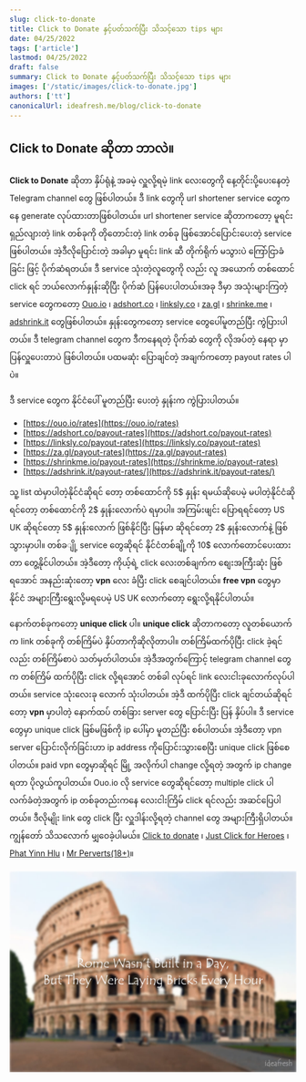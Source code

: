 ```yaml
---
slug: click-to-donate
title: Click to Donate နှင့်ပတ်သက်ပြီး သိသင့်သော tips များ
date: 04/25/2022
tags: ['article']
lastmod: 04/25/2022
draft: false
summary: Click to Donate နှင့်ပတ်သက်ပြီး သိသင့်သော tips များ
images: ['/static/images/click-to-donate.jpg']
authors: ['tt']
canonicalUrl: ideafresh.me/blog/click-to-donate
---
```


## Click to Donate ဆိုတာ ဘာလဲ။

**Click to Donate** ဆိုတာ နှိပ်ရုံနဲ့ အခမဲ့ လှူလို့ရမဲ့ link လေးတွေကို နေ့တိုင်းပို့ပေးနေတဲ့ Telegram channel တွေ ဖြစ်ပါတယ်။ ဒီ link တွေကို url shortener service တွေကနေ generate လုပ်ထားတာဖြစ်ပါတယ်။ url shortener service ဆိုတာကတော့ မူရင်း ရှည်လျားတဲ့ link တစ်ခုကို တိုတောင်းတဲ့ link တစ်ခု ဖြစ်အောင်ပြောင်းပေးတဲ့ service ဖြစ်ပါတယ်။ အဲ့ဒီလိုပြောင်းတဲ့ အခါမှာ မူရင်း link ဆီ တိုက်ရိုက် မသွားပဲ ကြော်ငြာခံခြင်း ဖြင့် ပိုက်ဆံရတယ်။ ဒီ service သုံးတဲ့လူတွေကို လည်း လူ အယောက် တစ်ထောင် click ရင် ဘယ်လောက်နှုန်းဆိုပြီး ပိုက်ဆံ ပြန်ပေးပါတယ်။အခု ဒီမှာ အသုံးများကြတဲ့ service တွေကတော့ [Ouo.io](https://ouo.io) ၊ [adshort.co](https:adshort.co) ၊ [linksly.co](https://linksly.co) ၊ [za.gl](https://za.gl) ၊ [shrinke.me](https://shrinkme.io) ၊ [adshrink.it](https://adshrink.it) တွေ​​​ဖြစ်ပါတယ်။ နှုန်းတွေကတော့ service တွေပေါ်မူတည်ပြီး ကွဲပြားပါတယ်။ ဒီ telegram channel တွေက ဒီကနေရတဲ့ ပိုက်ဆံ တွေကို လိုအပ်တဲ့ နေရာ မှာ ပြန်လှူပေးတာပဲ ဖြစ်ပါတယ်။
ပထမဆုံး ပြောချင်တဲ့ အချက်ကတော့ payout rates ပါပဲ။

ဒီ service တွေက နိုင်ငံပေါ် မူတည်ပြီး ပေးတဲ့ နှုန်းက ကွဲပြားပါတယ်။

- [https://ouo.io/rates](https://ouo.io/rates)
- [https://adshort.co/payout-rates](https://adshort.co/payout-rates)
- [https://linksly.co/payout-rates](https://linksly.co/payout-rates)
- [https://za.gl/payout-rates](https://za.gl/payout-rates)
- [https://shrinkme.io/payout-rates](https://shrinkme.io/payout-rates)
- [https://adshrink.it/payout-rates/](https://adshrink.it/payout-rates/)

သူ့ list ထဲမှာပါတဲ့နိုင်ငံဆိုရင် တော့ တစ်ထောင်ကို 5$ နှုန်း ရမယ်ဆိုပေမဲ့ မပါတဲ့နိုင်ငံဆိုရင်တော့ တစ်ထောင်ကို 2$ နှုန်း​လောက်ပဲ ရမှာပါ။ အကြမ်းဖျင်း ပြောရရင်တော့ US UK ဆိုရင်တော့ 5$ နှုန်းလောက် ဖြစ်နိုင်ပြီး မြန်မာ ဆိုရင်တော့ 2$ နှုန်းလောက်နဲ့ ဖြစ်သွားမှာပါ။ တစ်ခ​ျို့ service တွေဆိုရင် နိုင်ငံတစ်ချို့ကို 10$ လောက်တောင်ပေးထားတာ တွေ့နိုင်ပါတယ်။ အဲ့ဒီတော့ ကိုယ့်ရဲ့ click လေးတစ်ချက်က စျေးအကြီးဆုံး ဖြစ်ရအောင် အနည်းဆုံးတော့ **vpn** လေး ခံပြီး click စေချင်ပါတယ်။ **free vpn** တွေမှာ နိုင်ငံ အများကြီးရွေးလို့မရပေမဲ့ US UK လောက်တော့ ရွေးလို့ရနိုင်ပါတယ်။

နောက်တစ်ခုကတော့ **unique click** ပါ။
**unique click** ဆိုတာကတော့ လူတစ်ယောက်က link တစ်ခုကို တစ်ကြိမ်ပဲ နှိပ်တာကိုဆိုလိုတာပါ။ တစ်ကြိမ်ထက်ပိုပြီး click ခဲ့ရင်လည်း တစ်ကြိမ်စာပဲ သတ်မှတ်ပါတယ်။ အဲ့ဒီအတွက်ကြောင့် telegram channel တွေက တစ်ကြိမ် ထက်ပိုပြီး click လို့ရအောင် တစ်ခါ လုပ်ရင် link လေးငါးခုလောက်လုပ်ပါတယ်။ service သုံးလေးခု လောက် သုံးပါတယ်။ အဲ့ဒီ ထက်ပိုပြီး click ချင်တယ်ဆိုရင်တော့ **vpn** မှာပါတဲ့ နောက်ထပ် တစ်ခြား server တွေ ပြောင်းပြီး ပြန် နှိပ်ပါ။ ဒီ service တွေမှာ unique click ဖြစ်မဖြစ်ကို ip ပေါ်မှာ မူတည်ပြီး စစ်ပါတယ်။ အဲ့ဒီတော့ vpn server ပြောင်းလိုက်ခြင်းဟာ ip address ကိုပြောင်းသွားစေပြီး unique click ဖြစ်စေပါတယ်။ paid vpn တွေမှာဆိုရင် မြို့ အလိုက်ပါ change လို့ရတဲ့ အတွက် ip change ရတာ ပိုလွယ်ကူပါတယ်။ Ouo.io လို service တွေဆိုရင်တော့ multiple click ပါလက်ခံတဲ့အတွက် ip တစ်ခုတည်းကနေ လေးငါးကြိမ် click ရင်လည်း အဆင်ပြေပါတယ်။
ဒီလိုမျိုး link တွေ click ပြီး လှူဒါန်းလို့ရတဲ့ channel တွေ အများကြီးရှိပါတယ်။ ကျွန်တော် သိသလောက် မျှဝေခဲ့ပါမယ်။ [Click to donate](https://t.me/click2donate) ၊ [Just Click for Heroes](https://t.me/justClick4U) ၊ [Phat Yinn Hlu](https://t.me/phatyinnhlu) ၊ [Mr Perverts(18+)](https://t.me/joinchat/3ZAeXlfbmNswZDU9)။

![click-to-donate](/static/images/click-to-donate.jpg)